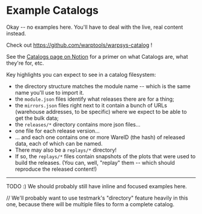 Example Catalogs
================

Okay -- no examples here.  You'll have to deal with the live, real content instead.

Check out https://github.com/warptools/warpsys-catalog !

See the [Catalogs page on Notion](https://warpforge.notion.site/Catalogs-f53f2c9a2f0b4a8ba4d55d5f52997555)
for a primer on what Catalogs are, what they're for, etc.

Key highlights you can expect to see in a catalog filesystem:

- the directory structure matches the module name -- which is the same name you'll use to import it.
- the `module.json` files identify what releases there are for a thing;
- the `mirrors.json` files right next to it contain a bunch of URLs (warehouse addresses, to be specific) where we expect to be able to get the bulk data;
- the `releases/*` directory contains more json files...
- one file for each release version...
- ... and each one contains one or more WareID (the hash) of released data, each of which can be named.
- There may also be a `replays/*` directory!
- If so, the `replays/*` files contain snapshots of the plots that were used to build the releases.
  (You can, well, "replay" them -- which should reproduce the released content!)

---

TODO :) We should probably still have inline and focused examples here.

// We'll probably want to use testmark's "directory" feature heavily in this one, because there will be multiple files to form a complete catalog.
